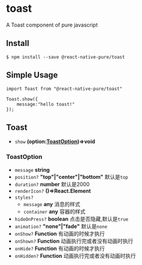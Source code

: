 # toast

A Toast component of pure javascript

## Install

```
$ npm install --save @react-native-pure/toast
```

## Simple Usage

```
import Toast from "@react-native-pure/toast"

Toast.show({
    message:"hello toast!"
});

```

## Toast

- `show` **(option:[ToastOption](#toastoption))=>void**

### ToastOption

- `message` **string**
- `position?` **"top"|"center"|"bottom"**  默认是`top`
- `duration?` **number** 默认是2000
- `renderIcon?` **()=>React.Element**
- `styles?`
    - `message` **any** 消息的样式
    - `container` **any** 容器的样式
- `hideOnPress?` **boolean** 点击是否隐藏,默认是`true`
- `animation?` **"none"|"fade"** 默认是`none`
- `onShow?` **Function** 有动画的时候才执行
- `onShown?` **Function** 动画执行完或者没有动画时执行
- `onHide?` **Function** 有动画的时候才执行
- `onHidden?` **Function** 动画执行完或者没有动画时执行
